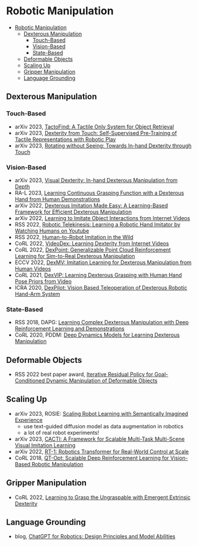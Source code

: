 # Robotic Manipulation

- [Robotic Manipulation](#robotic-manipulation)
  - [Dexterous Manipulation](#dexterous-manipulation)
    - [Touch-Based](#touch-based)
    - [Vision-Based](#vision-based)
    - [State-Based](#state-based)
  - [Deformable Objects](#deformable-objects)
  - [Scaling Up](#scaling-up)
  - [Gripper Manipulation](#gripper-manipulation)
  - [Language Grounding](#language-grounding)

## Dexterous Manipulation 

### Touch-Based
- arXiv 2023, [TactoFind: A Tactile Only System for Object Retrieval](https://taochenshh.github.io/projects/tactofind#)
- arXiv 2023, [Dexterity from Touch: Self-Supervised Pre-Training of Tactile Representations with Robotic Play](https://tactile-dexterity.github.io/)
- arXiv 2023, [Rotating without Seeing: Towards In-hand Dexterity through Touch](https://touchdexterity.github.io/)

### Vision-Based
- arXiv 2023, [Visual Dexterity: In-hand Dexterous Manipulation from Depth](https://taochenshh.github.io/projects/visual-dexterity)
- RA-L 2023, [Learning Continuous Grasping Function with a Dexterous Hand from Human Demonstrations](https://arxiv.org/abs/2207.05053)
- arXiv 2022, [Dexterous Imitation Made Easy: A Learning-Based Framework for Efficient Dexterous Manipulation](https://nyu-robot-learning.github.io/dime/)
- arXiv 2022, [Learning to Imitate Object Interactions from Internet Videos](https://austinapatel.github.io/imitate-video/)
- RSS 2022, [Robotic Telekinesis: Learning a Robotic Hand Imitator by Watching Humans on Youtube](https://robotic-telekinesis.github.io/)
- RSS 2022, [Human-to-Robot Imitation in the Wild](https://human2robot.github.io/)
- CoRL 2022, [VideoDex: Learning Dexterity from Internet Videos](https://video-dex.github.io/)
- CoRL 2022, [DexPoint: Generalizable Point Cloud Reinforcement Learning for Sim-to-Real Dexterous Manipulation](https://yzqin.github.io/dexpoint/)
- ECCV 2022, [DexMV: Imitation Learning for Dexterous Manipulation from Human Videos](https://yzqin.github.io/dexmv/)
- CoRL 2021, [DexVIP: Learning Dexterous Grasping with Human Hand Pose Priors from Video](https://vision.cs.utexas.edu/projects/dexvip-dexterous-grasp-pose-prior/)
- ICRA 2020, [DexPilot: Vision Based Teleoperation of  Dexterous Robotic Hand-Arm System](https://sites.google.com/view/dex-pilot)


### State-Based
- RSS 2018, DAPG: [Learning Complex Dexterous Manipulation with Deep Reinforcement Learning and Demonstrations](https://sites.google.com/view/deeprl-dexterous-manipulation)
- CoRL 2020, PDDM: [Deep Dynamics Models for Learning Dexterous Manipulation](https://sites.google.com/view/pddm/)


## Deformable Objects

- RSS 2022 best paper award, [Iterative Residual Policy for Goal-Conditioned Dynamic Manipulation of Deformable Objects](https://irp.cs.columbia.edu/)

## Scaling Up
- arXiv 2023, ROSIE: [Scaling Robot Learning with Semantically Imagined Experience](https://diffusion-rosie.github.io/)
  - use text-guided diffusion model as data augmentation in robotics
  - a lot of real robot experiments!
- arXiv 2023, [CACTI: A Framework for Scalable Multi-Task Multi-Scene Visual Imitation Learning](https://cacti-framework.github.io/)
- arXiv 2022, [RT-1: Robotics Transformer for Real-World Control at Scale](https://robotics-transformer.github.io/)
- CoRL 2018, [QT-Opt: Scalable Deep Reinforcement Learning for Vision-Based Robotic Manipulation](https://arxiv.org/abs/1806.10293)

## Gripper Manipulation
- CoRL 2022, [Learning to Grasp the Ungraspable with Emergent Extrinsic Dexterity](https://sites.google.com/view/grasp-ungraspable/)

## Language Grounding
- blog, [ChatGPT for Robotics: Design Principles and Model Abilities](https://www.microsoft.com/en-us/research/group/autonomous-systems-group-robotics/articles/chatgpt-for-robotics/)